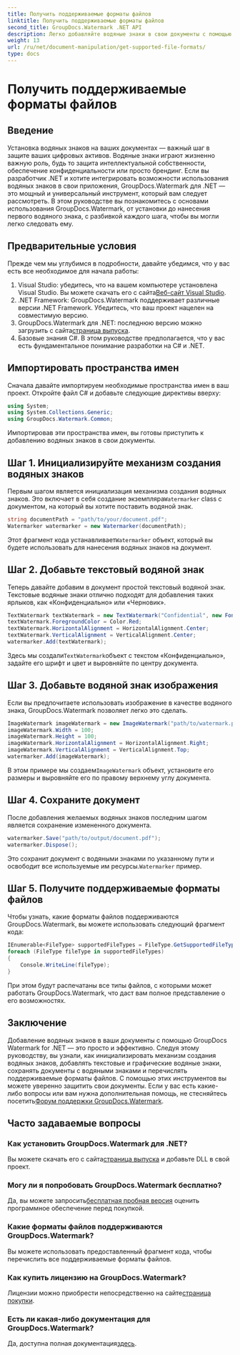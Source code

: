 ```yaml
---
title: Получить поддерживаемые форматы файлов
linktitle: Получить поддерживаемые форматы файлов
second_title: GroupDocs.Watermark .NET API
description: Легко добавляйте водяные знаки в свои документы с помощью GroupDocs.Watermark для .NET. Следуйте нашему подробному пошаговому руководству, чтобы защитить свои цифровые активы.
weight: 13
url: /ru/net/document-manipulation/get-supported-file-formats/
type: docs
---
```

# Получить поддерживаемые форматы файлов

## Введение
Установка водяных знаков на ваших документах — важный шаг в защите ваших цифровых активов. Водяные знаки играют жизненно важную роль, будь то защита интеллектуальной собственности, обеспечение конфиденциальности или просто брендинг. Если вы разработчик .NET и хотите интегрировать возможности использования водяных знаков в свои приложения, GroupDocs.Watermark для .NET — это мощный и универсальный инструмент, который вам следует рассмотреть. В этом руководстве вы познакомитесь с основами использования GroupDocs.Watermark, от установки до нанесения первого водяного знака, с разбивкой каждого шага, чтобы вы могли легко следовать ему.
## Предварительные условия
Прежде чем мы углубимся в подробности, давайте убедимся, что у вас есть все необходимое для начала работы:
1.  Visual Studio: убедитесь, что на вашем компьютере установлена Visual Studio. Вы можете скачать его с сайта[Веб-сайт Visual Studio](https://visualstudio.microsoft.com/).
2. .NET Framework: GroupDocs.Watermark поддерживает различные версии .NET Framework. Убедитесь, что ваш проект нацелен на совместимую версию.
3. GroupDocs.Watermark для .NET: последнюю версию можно загрузить с сайта[страница выпуска](https://releases.groupdocs.com/Watermark/net/).
4. Базовые знания C#. В этом руководстве предполагается, что у вас есть фундаментальное понимание разработки на C# и .NET.
## Импортировать пространства имен
Сначала давайте импортируем необходимые пространства имен в ваш проект. Откройте файл C# и добавьте следующие директивы вверху:
```csharp
using System;
using System.Collections.Generic;
using GroupDocs.Watermark.Common;
```
Импортировав эти пространства имен, вы готовы приступить к добавлению водяных знаков в свои документы.

## Шаг 1. Инициализируйте механизм создания водяных знаков
 Первым шагом является инициализация механизма создания водяных знаков. Это включает в себя создание экземпляра`Watermarker` class с документом, на который вы хотите поставить водяной знак.
```csharp
string documentPath = "path/to/your/document.pdf";
Watermarker watermarker = new Watermarker(documentPath);
```
 Этот фрагмент кода устанавливает`Watermarker` объект, который вы будете использовать для нанесения водяных знаков на документ.
## Шаг 2. Добавьте текстовый водяной знак
Теперь давайте добавим в документ простой текстовый водяной знак. Текстовые водяные знаки отлично подходят для добавления таких ярлыков, как «Конфиденциально» или «Черновик».
```csharp
TextWatermark textWatermark = new TextWatermark("Confidential", new Font("Arial", 36));
textWatermark.ForegroundColor = Color.Red;
textWatermark.HorizontalAlignment = HorizontalAlignment.Center;
textWatermark.VerticalAlignment = VerticalAlignment.Center;
watermarker.Add(textWatermark);
```
 Здесь мы создали`TextWatermark`объект с текстом «Конфиденциально», задайте его шрифт и цвет и выровняйте по центру документа.
## Шаг 3. Добавьте водяной знак изображения
Если вы предпочитаете использовать изображение в качестве водяного знака, GroupDocs.Watermark позволяет легко это сделать.
```csharp
ImageWatermark imageWatermark = new ImageWatermark("path/to/watermark.png");
imageWatermark.Width = 100;
imageWatermark.Height = 100;
imageWatermark.HorizontalAlignment = HorizontalAlignment.Right;
imageWatermark.VerticalAlignment = VerticalAlignment.Top;
watermarker.Add(imageWatermark);
```
 В этом примере мы создаем`ImageWatermark` объект, установите его размеры и выровняйте его по правому верхнему углу документа.
## Шаг 4. Сохраните документ
После добавления желаемых водяных знаков последним шагом является сохранение измененного документа.
```csharp
watermarker.Save("path/to/output/document.pdf");
watermarker.Dispose();
```
 Это сохранит документ с водяными знаками по указанному пути и освободит все используемые им ресурсы.`Watermarker` пример.
## Шаг 5. Получите поддерживаемые форматы файлов
Чтобы узнать, какие форматы файлов поддерживаются GroupDocs.Watermark, вы можете использовать следующий фрагмент кода:
```csharp
IEnumerable<FileType> supportedFileTypes = FileType.GetSupportedFileTypes();
foreach (FileType fileType in supportedFileTypes)
{
    Console.WriteLine(fileType);
}
```
При этом будут распечатаны все типы файлов, с которыми может работать GroupDocs.Watermark, что даст вам полное представление о его возможностях.
## Заключение
Добавление водяных знаков в ваши документы с помощью GroupDocs Watermark for .NET — это просто и эффективно. Следуя этому руководству, вы узнали, как инициализировать механизм создания водяных знаков, добавлять текстовые и графические водяные знаки, сохранять документы с водяными знаками и перечислять поддерживаемые форматы файлов. С помощью этих инструментов вы можете уверенно защитить свои документы.
 Если у вас есть какие-либо вопросы или вам нужна дополнительная помощь, не стесняйтесь посетить[Форум поддержки GroupDocs.Watermark](https://forum.groupdocs.com/c/watermark/19).
## Часто задаваемые вопросы
### Как установить GroupDocs.Watermark для .NET?
 Вы можете скачать его с сайта[страница выпуска](https://releases.groupdocs.com/Watermark/net/) и добавьте DLL в свой проект.
### Могу ли я попробовать GroupDocs.Watermark бесплатно?
 Да, вы можете запросить[бесплатная пробная версия](https://releases.groupdocs.com/) оценить программное обеспечение перед покупкой.
### Какие форматы файлов поддерживаются GroupDocs.Watermark?
Вы можете использовать предоставленный фрагмент кода, чтобы перечислить все поддерживаемые форматы файлов.
### Как купить лицензию на GroupDocs.Watermark?
 Лицензии можно приобрести непосредственно на сайте[страница покупки](https://purchase.groupdocs.com/buy).
### Есть ли какая-либо документация для GroupDocs.Watermark?
 Да, доступна полная документация[здесь](https://tutorials.groupdocs.com/Watermark/net/).